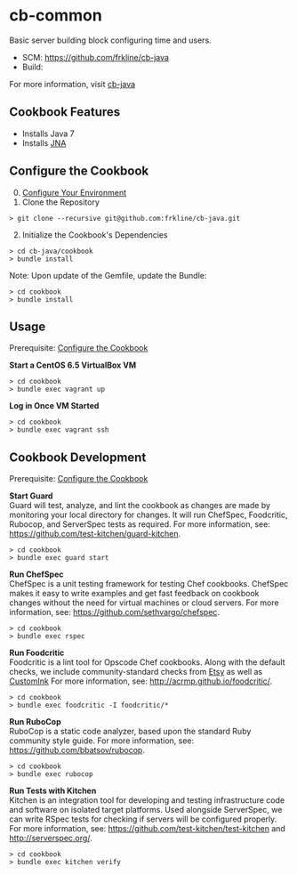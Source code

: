 # cb-common

Basic server building block configuring time and users.

- SCM: https://github.com/frkline/cb-java
- Build: 

For more information, visit [cb-java](https://github.com/frkline/cb-java)

## Cookbook Features

- Installs Java 7
- Installs [JNA](https://github.com/twall/jna)  

## Configure the Cookbook

0. [Configure Your Environment](https://github.com/frkline/dev-setup/#configure-your-environment)
1. Clone the Repository  

  ```
  > git clone --recursive git@github.com:frkline/cb-java.git
  ```  
   
2. Initialize the Cookbook's Dependencies  

  ```
  > cd cb-java/cookbook  
  > bundle install
  ```

Note: Upon update of the Gemfile, update the Bundle:
```
> cd cookbook
> bundle install
```

## Usage

Prerequisite: [Configure the Cookbook](#configure-the-cookbook)

**Start a CentOS 6.5 VirtualBox VM**
```
> cd cookbook
> bundle exec vagrant up
```

**Log in Once VM Started**
```
> cd cookbook
> bundle exec vagrant ssh
```

## Cookbook Development

Prerequisite: [Configure the Cookbook](#configure-the-cookbook)

**Start Guard**  
Guard will test, analyze, and lint the cookbook as changes are made by monitoring
your local directory for changes. It will run ChefSpec, Foodcritic, Rubocop, and ServerSpec tests
as required. For more information, see: https://github.com/test-kitchen/guard-kitchen.
```
> cd cookbook
> bundle exec guard start
```

**Run ChefSpec**  
ChefSpec is a unit testing framework for testing Chef cookbooks. ChefSpec makes it easy to write examples and get fast feedback on cookbook changes without the need for virtual machines or cloud servers. For more information, see: https://github.com/sethvargo/chefspec.
```
> cd cookbook
> bundle exec rspec
```

**Run Foodcritic**  
Foodcritic is a lint tool for Opscode Chef cookbooks. Along with the default checks, we include community-standard checks from [Etsy](https://github.com/etsy/foodcritic-rules) as well as [CustomInk](https://github.com/customink-webops/foodcritic-rules) For more information, see: http://acrmp.github.io/foodcritic/.
```
> cd cookbook
> bundle exec foodcritic -I foodcritic/*
```

**Run RuboCop**  
RuboCop is a static code analyzer, based upon the standard Ruby community style guide. For more information, see: https://github.com/bbatsov/rubocop.
```
> cd cookbook
> bundle exec rubocop
```

**Run Tests with Kitchen**  
Kitchen is an integration tool for developing and testing infrastructure code and software on isolated target platforms. Used alongside ServerSpec, we can write RSpec tests for checking if servers will be configured properly. For more information, see: https://github.com/test-kitchen/test-kitchen and http://serverspec.org/.
```
> cd cookbook
> bundle exec kitchen verify
```

